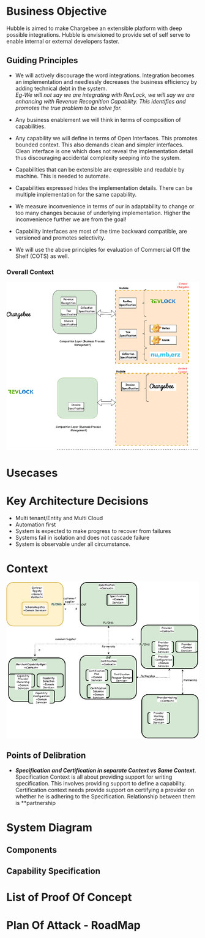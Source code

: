 # Business Objective #
Hubble is aimed to make Chargebee an extensible platform with deep possible integrations. Hubble is envisioned to provide set of self serve to enable internal or external developers faster. 

<p/>

## Guiding Principles ##
* We will actively discourage the word integrations. Integration becomes an implementation and needlessly decreases the business efficiency by adding technical debt in the system.  
*Eg-We will not say we are integrating with RevLock, we will say we are enhancing with Revenue Recognition Capability. This identifies and promotes the true problem to be solve for.*  

* Any business enablement we will think in terms of composition of capabilities. 
  
* Any capability we will define in terms of Open Interfaces. This promotes bounded context. This also demands clean and simpler interfaces. Clean interface is one which does not reveal the implementation detail thus discouraging accidental complexity seeping into the system.  
  
* Capabilities that can be extensible are expressible and readable by machine. This is needed to automate.  
  
* Capabilities expressed hides the implementation details. There can be multiple implementation for the same capability.  
  
* We measure inconvenience in terms of our in adaptability to change or too many changes because of  underlying implementation. Higher the inconvenience further we are from the goal!
  
* Capability Interfaces are most of the time backward compatible, are versioned and promotes selectivity.  
  
* We will use the above principles for evaluation of Commercial Off the Shelf (COTS) as well.  

</p>

### Overall Context ###
![image](./images/01-hubble-overall-context.png "Context")

# Usecases #

# Key Architecture Decisions #

* Multi tenant/Entity and Multi Cloud
* Automation first
* System is expected to make progress to recover from failures
* Systems fail in isolation and does not cascade failure
* System is observable under  all circumstance.





</p>

# Context #

![image](./images/02-hubble-context.png "Context")


## Points of Delibration ##


* ___*Specification and Certification in separate Context vs Same Context*___. Specification Context is all about providing support for writing specification. This involves providing support to define a capability. Certification context needs provide support on certifying a provider on whether he is adhering to the Specification. Relationship between them is **partnership



# System Diagram #

</p>

## Components ##

</p>

## Capability Specification ##

# List of Proof Of Concept #

</p>

# Plan Of Attack - RoadMap #




